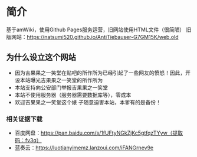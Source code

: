# 简介

基于amWiki，使用Github Pages服务运营，旧网站使用HTML文件（很简陋）
旧版网站：https://natsumi520.github.io/AntiTiebauser-G7GM15K/web.old

## 为什么设立这个网站
- 因为吉果果之一笑堂在贴吧的所作所为已经引起了一些网友的愤怒！因此，开设本站曝光吉果果之一笑堂的所作所为
- 本站支持向公安部门举报吉果果之一笑堂
- 本站不使用服务器（服务器需要数据库等），零成本
- 欢迎吉果果之一笑堂这个婊 子随意迫害本站，本爹有的是备份！

### 相关证据下载
- 百度网盘：https://pan.baidu.com/s/1fUFtyNGkZjKc5gtfqzTYyw（提取码：fv3q）
- 蓝奏云：https://luotianyimemz.lanzoui.com/iFANGrnev9e
